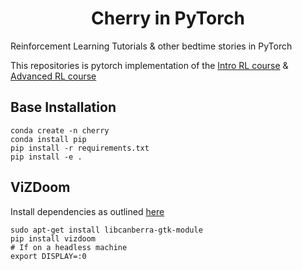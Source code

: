 <h1 align='center'>Cherry in PyTorch</h1>
Reinforcement Learning Tutorials &amp; other bedtime stories in PyTorch

This repositories is pytorch implementation of the [Intro RL course](https://github.com/simoninithomas/Deep_reinforcement_learning_Course) & [Advanced RL course](https://github.com/dennybritz/reinforcement-learning)

## Base Installation

```
conda create -n cherry
conda install pip
pip install -r requirements.txt
pip install -e .
```

## ViZDoom
Install dependencies as outlined [here](https://github.com/mwydmuch/ViZDoom/blob/master/doc/Building.md#linux_deps)
```
sudo apt-get install libcanberra-gtk-module
pip install vizdoom
# If on a headless machine
export DISPLAY=:0
```
